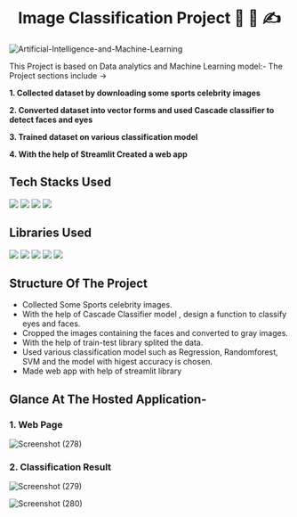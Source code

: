 <h1 align="center">
           Image Classification Project 💬 📝 ✍️
</h1>

![Artificial-Intelligence-and-Machine-Learning](https://github.com/Abhilokhande1603/Sports-Celebrity-Image-Classification-Project/assets/94048021/a9988fc9-14e3-4855-9d86-d890f279934b)

This Project is based on  Data analytics and Machine Learning model:- 
The Project sections include ->

**1.  Collected dataset by downloading some sports celebrity images** 

**2. Converted dataset into vector forms and used Cascade classifier to detect faces and eyes**

**3. Trained dataset on various classification model**

**4. With the help of Streamlit Created a web app**

## Tech Stacks Used

<img src="https://img.shields.io/badge/python%20-%2314354C.svg?&style=for-the-badge&logo=python&logoColor=white"/> <img src="https://img.shields.io/badge/Streamlit%20-%2314354C.svg?&style=for-the-badge&logo=streamlit&logoColor=white"/> <img src="https://img.shields.io/badge/Machine Learning%20-%2314354C.svg?&style=for-the-badge&logo=machinelearning&logoColor=white"/> <img src="https://img.shields.io/badge/Jupyter%20-%2314354C.svg?&style=for-the-badge&logo=jupyter&logoColor=white"/>




## Libraries Used

<img src="https://img.shields.io/badge/numpy%20-%2314354C.svg?&style=for-the-badge&logo=numpy&logoColor=white"/> <img src="https://img.shields.io/badge/pandas%20-%2314354C.svg?&style=for-the-badge&logo=pandas&logoColor=white"/> <img src="https://img.shields.io/badge/JSON%20-%2314354C.svg?&style=for-the-badge&logo=json&logoColor=white"/> <img src="https://img.shields.io/badge/Matplotlib%20-%2314354C.svg?&style=for-the-badge&logo=matplotlib&logoColor=white"/> <img src="https://img.shields.io/badge/scikit%20-%2314354C.svg?&style=for-the-badge&logo=scikit-learn&logoColor=white"/>

## Structure Of The Project

- Collected Some Sports celebrity images.
- With the help of Cascade Classifier model , design a function to classify eyes and faces.
- Cropped the images containing the faces and converted to gray images.
- With the help of train-test library splited the data.
- Used various classification model such as Regression, Randomforest, SVM and the model with higest accuracy is chosen.
- Made web app with help of streamlit library


## Glance At The Hosted Application- 


### 1. Web Page
![Screenshot (278)](https://github.com/Abhilokhande1603/Sports-Celebrity-Image-Classification-Project/assets/94048021/3607bbe1-ab64-4f7d-9ce9-4cd17c25cee4)
### 2. Classification Result

![Screenshot (279)](https://github.com/Abhilokhande1603/Sports-Celebrity-Image-Classification-Project/assets/94048021/94caea16-a6b0-4289-aff0-f651bad46df2)

![Screenshot (280)](https://github.com/Abhilokhande1603/Sports-Celebrity-Image-Classification-Project/assets/94048021/3c7c1bd6-0627-4039-a6d9-59fe6a9f6da7)




